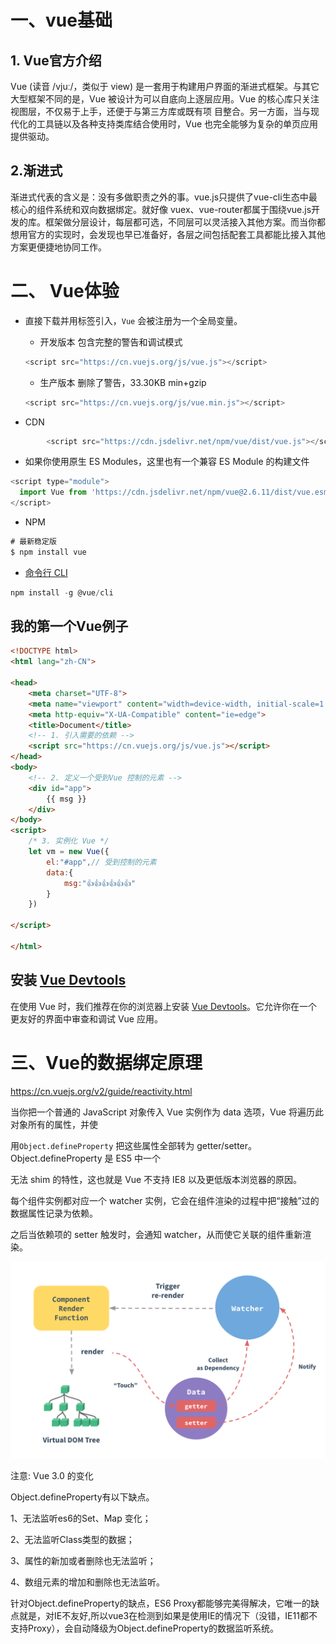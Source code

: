 # 一、vue基础

## 1. Vue官方介绍

Vue (读音 /vjuː/，类似于 view) 是一套用于构建用户界面的渐进式框架。与其它大型框架不同的是，Vue 被设计为可以自底向上逐层应用。Vue 的核心库只关注视图层，不仅易于上手，还便于与第三方库或既有项 目整合。另一方面，当与现代化的工具链以及各种支持类库结合使用时，Vue 也完全能够为复杂的单页应用提供驱动。

## 2.渐进式

渐进式代表的含义是：没有多做职责之外的事。vue.js只提供了vue-cli生态中最核心的组件系统和双向数据绑定。就好像 vuex、vue-router都属于围绕vue.js开发的库。框架做分层设计，每层都可选，不同层可以灵活接入其他方案。而当你都想用官方的实现时，会发现也早已准备好，各层之间包括配套工具都能比接入其他方案更便捷地协同工作。

# 二、 Vue体验

- 直接下载并用标签引入，`Vue` 会被注册为一个全局变量。

  - 开发版本  包含完整的警告和调试模式

  ```js
  <script src="https://cn.vuejs.org/js/vue.js"></script>
  ```

  - 生产版本 删除了警告，33.30KB min+gzip

  ```js
  <script src="https://cn.vuejs.org/js/vue.min.js"></script>
  ```

- CDN

```js
		<script src="https://cdn.jsdelivr.net/npm/vue/dist/vue.js"></script>
```

- 如果你使用原生 ES Modules，这里也有一个兼容 ES Module 的构建文件

```js
<script type="module">
  import Vue from 'https://cdn.jsdelivr.net/npm/vue@2.6.11/dist/vue.esm.browser.js'
</script>
```

- NPM

```js
# 最新稳定版
$ npm install vue
```

- [命令行 CLI](https://cn.vuejs.org/v2/guide/installation.html#命令行工具-CLI)

```js
npm install -g @vue/cli
```

## 我的第一个Vue例子

```HTML
<!DOCTYPE html>
<html lang="zh-CN">

<head>
    <meta charset="UTF-8">
    <meta name="viewport" content="width=device-width, initial-scale=1.0">
    <meta http-equiv="X-UA-Compatible" content="ie=edge">
    <title>Document</title>
    <!-- 1. 引入需要的依赖 -->
    <script src="https://cn.vuejs.org/js/vue.js"></script>
</head>
<body>
    <!-- 2. 定义一个受到Vue 控制的元素 -->
    <div id="app">
        {{ msg }}
    </div>
</body>
<script>
    /* 3. 实例化 Vue */
    let vm = new Vue({
        el:"#app",// 受到控制的元素
        data:{
            msg:"👍👍👍👍👍👍"
        }
    })

</script>

</html>
```

## 安装 [Vue Devtools](https://github.com/vuejs/vue-devtools#vue-devtools)

在使用 Vue 时，我们推荐在你的浏览器上安装 [Vue Devtools](https://github.com/vuejs/vue-devtools#vue-devtools)。它允许你在一个更友好的界面中审查和调试 Vue 应用。

# 三、Vue的数据绑定原理

https://cn.vuejs.org/v2/guide/reactivity.html 

当你把一个普通的 JavaScript 对象传入 Vue 实例作为 data 选项，Vue 将遍历此对象所有的属性，并使 

用`Object.defineProperty` 把这些属性全部转为 getter/setter。Object.defineProperty 是 ES5 中一个 

无法 shim 的特性，这也就是 Vue 不支持 IE8 以及更低版本浏览器的原因。 

每个组件实例都对应一个 watcher 实例，它会在组件渲染的过程中把“接触”过的数据属性记录为依赖。 

之后当依赖项的 setter 触发时，会通知 watcher，从而使它关联的组件重新渲染。 

![data](/assets/image/data.png)

注意: Vue 3.0 的变化

Object.defineProperty有以下缺点。 

1、无法监听es6的Set、Map 变化； 

2、无法监听Class类型的数据； 

3、属性的新加或者删除也无法监听； 

4、数组元素的增加和删除也无法监听。 

针对Object.defineProperty的缺点，ES6 Proxy都能够完美得解决，它唯一的缺点就是，对IE不友好,所以vue3在检测到如果是使用IE的情况下（没错，IE11都不支持Proxy），会自动降级为Object.defineProperty的数据监听系统。 
